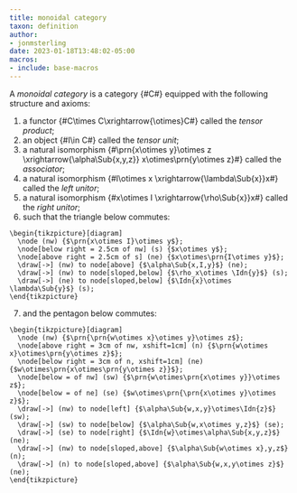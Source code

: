 ```yaml
---
title: monoidal category
taxon: definition
author:
- jonmsterling
date: 2023-01-18T13:48:02-05:00
macros: 
- include: base-macros
---
```


A *monoidal category* is a category {#C#} equipped with the following structure and axioms:

1. a functor {#C\times C\xrightarrow{\otimes}C#} called the *tensor product*;
2. an object {#I\in C#} called the *tensor unit*;
3. a natural isomorphism {#\prn{x\otimes y}\otimes z \xrightarrow{\alpha\Sub{x,y,z}} x\otimes\prn{y\otimes z}#} called the *associator*;
4. a natural isomorphism {#I\otimes x \xrightarrow{\lambda\Sub{x}}x#} called the *left unitor*;
5. a natural isomorphism {#x\otimes I \xrightarrow{\rho\Sub{x}}x#} called the *right unitor*;
6. such that the triangle below commutes:
  ```render-latex
  \begin{tikzpicture}[diagram]
    \node (nw) {$\prn{x\otimes I}\otimes y$};
    \node[below right = 2.5cm of nw] (s) {$x\otimes y$};
    \node[above right = 2.5cm of s] (ne) {$x\otimes\prn{I\otimes y}$};
    \draw[->] (nw) to node[above] {$\alpha\Sub{x,I,y}$} (ne);
    \draw[->] (nw) to node[sloped,below] {$\rho_x\otimes \Idn{y}$} (s);
    \draw[->] (ne) to node[sloped,below] {$\Idn{x}\otimes \lambda\Sub{y}$} (s);
  \end{tikzpicture}
  ```
7. and the pentagon below commutes:
  ```render-latex
  \begin{tikzpicture}[diagram]
    \node (nw) {$\prn{\prn{w\otimes x}\otimes y}\otimes z$};
    \node[above right = 3cm of nw, xshift=1cm] (n) {$\prn{w\otimes x}\otimes\prn{y\otimes z}$};
    \node[below right = 3cm of n, xshift=1cm] (ne) {$w\otimes\prn{x\otimes\prn{y\otimes z}}$};
    \node[below = of nw] (sw) {$\prn{w\otimes\prn{x\otimes y}}\otimes z$};
    \node[below = of ne] (se) {$w\otimes\prn{\prn{x\otimes y}\otimes z}$};
    \draw[->] (nw) to node[left] {$\alpha\Sub{w,x,y}\otimes\Idn{z}$} (sw);
    \draw[->] (sw) to node[below] {$\alpha\Sub{w,x\otimes y,z}$} (se);
    \draw[->] (se) to node[right] {$\Idn{w}\otimes\alpha\Sub{x,y,z}$} (ne);
    \draw[->] (nw) to node[sloped,above] {$\alpha\Sub{w\otimes x},y,z$} (n);
    \draw[->] (n) to node[sloped,above] {$\alpha\Sub{w,x,y\otimes z}$} (ne);
  \end{tikzpicture}
  ```
